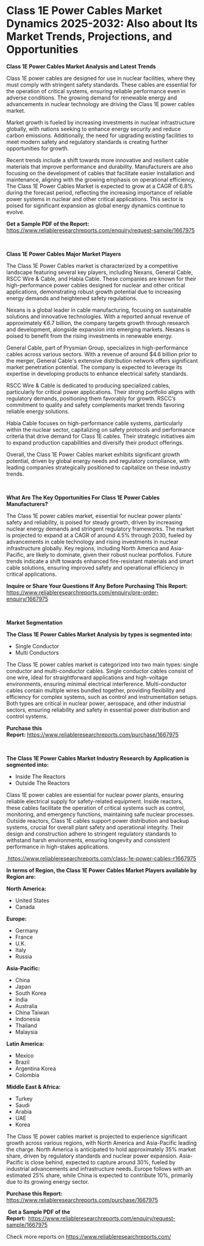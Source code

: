 <p><h1>Class 1E Power Cables Market Dynamics 2025-2032: Also about Its Market Trends, Projections, and Opportunities</h1></p><p><strong>Class 1E Power Cables Market Analysis and Latest Trends</strong></p>
<p><p>Class 1E power cables are designed for use in nuclear facilities, where they must comply with stringent safety standards. These cables are essential for the operation of critical systems, ensuring reliable performance even in adverse conditions. The growing demand for renewable energy and advancements in nuclear technology are driving the Class 1E power cables market. </p><p>Market growth is fueled by increasing investments in nuclear infrastructure globally, with nations seeking to enhance energy security and reduce carbon emissions. Additionally, the need for upgrading existing facilities to meet modern safety and regulatory standards is creating further opportunities for growth. </p><p>Recent trends include a shift towards more innovative and resilient cable materials that improve performance and durability. Manufacturers are also focusing on the development of cables that facilitate easier installation and maintenance, aligning with the growing emphasis on operational efficiency. The Class 1E Power Cables Market is expected to grow at a CAGR of 6.8% during the forecast period, reflecting the increasing importance of reliable power systems in nuclear and other critical applications. This sector is poised for significant expansion as global energy dynamics continue to evolve.</p></p>
<p><strong>Get a Sample PDF of the Report:&nbsp;</strong> <a href="https://www.reliableresearchreports.com/enquiry/request-sample/1667975?utm_campaign=3364&utm_medium=2&utm_source=Github&utm_content=ia&utm_term=08032025&utm_id=class-1e-power-cables">https://www.reliableresearchreports.com/enquiry/request-sample/1667975</a></p>
<p>&nbsp;</p>
<p><strong>Class 1E Power Cables Major Market Players</strong></p>
<p><p>The Class 1E Power Cables market is characterized by a competitive landscape featuring several key players, including Nexans, General Cable, RSCC Wire & Cable, and Habia Cable. These companies are known for their high-performance power cables designed for nuclear and other critical applications, demonstrating robust growth potential due to increasing energy demands and heightened safety regulations.</p><p>Nexans is a global leader in cable manufacturing, focusing on sustainable solutions and innovative technologies. With a reported annual revenue of approximately €6.7 billion, the company targets growth through research and development, alongside expansion into emerging markets. Nexans is poised to benefit from the rising investments in renewable energy.</p><p>General Cable, part of Prysmian Group, specializes in high-performance cables across various sectors. With a revenue of around $4.6 billion prior to the merger, General Cable's extensive distribution network offers significant market penetration potential. The company is expected to leverage its expertise in developing products to enhance electrical safety standards.</p><p>RSCC Wire & Cable is dedicated to producing specialized cables, particularly for critical power applications. Their strong portfolio aligns with regulatory demands, positioning them favorably for growth. RSCC’s commitment to quality and safety complements market trends favoring reliable energy solutions.</p><p>Habia Cable focuses on high-performance cable systems, particularly within the nuclear sector, capitalizing on safety protocols and performance criteria that drive demand for Class 1E cables. Their strategic initiatives aim to expand production capabilities and diversify their product offerings. </p><p>Overall, the Class 1E Power Cables market exhibits significant growth potential, driven by global energy needs and regulatory compliance, with leading companies strategically positioned to capitalize on these industry trends.</p></p>
<p>&nbsp;</p>
<p><strong>What Are The Key Opportunities For Class 1E Power Cables Manufacturers?</strong></p>
<p><p>The Class 1E power cables market, essential for nuclear power plants' safety and reliability, is poised for steady growth, driven by increasing nuclear energy demands and stringent regulatory frameworks. The market is projected to expand at a CAGR of around 4.5% through 2030, fueled by advancements in cable technology and rising investments in nuclear infrastructure globally. Key regions, including North America and Asia-Pacific, are likely to dominate, given their robust nuclear portfolios. Future trends indicate a shift towards enhanced fire-resistant materials and smart cable solutions, ensuring improved safety and operational efficiency in critical applications.</p></p>
<p><strong>Inquire or Share Your Questions If Any Before Purchasing This Report:</strong> <a href="https://www.reliableresearchreports.com/enquiry/pre-order-enquiry/1667975?utm_campaign=3364&utm_medium=2&utm_source=Github&utm_content=ia&utm_term=08032025&utm_id=class-1e-power-cables">https://www.reliableresearchreports.com/enquiry/pre-order-enquiry/1667975</a></p>
<p>&nbsp;</p>
<p><strong>Market Segmentation</strong></p>
<p><strong>The Class 1E Power Cables Market Analysis by types is segmented into:</strong></p>
<p><ul><li>Single Conductor</li><li>Multi Conductors</li></ul></p>
<p><p>The Class 1E power cables market is categorized into two main types: single conductor and multi-conductor cables. Single conductor cables consist of one wire, ideal for straightforward applications and high-voltage environments, ensuring minimal electrical interference. Multi-conductor cables contain multiple wires bundled together, providing flexibility and efficiency for complex systems, such as control and instrumentation setups. Both types are critical in nuclear power, aerospace, and other industrial sectors, ensuring reliability and safety in essential power distribution and control systems.</p></p>
<p><strong>Purchase this Report:&nbsp;</strong><a href="https://www.reliableresearchreports.com/purchase/1667975?utm_campaign=3364&utm_medium=2&utm_source=Github&utm_content=ia&utm_term=08032025&utm_id=class-1e-power-cables">https://www.reliableresearchreports.com/purchase/1667975</a></p>
<p>&nbsp;</p>
<p><strong>The Class 1E Power Cables Market Industry Research by Application is segmented into:</strong></p>
<p><ul><li>Inside The Reactors</li><li>Outside The Reactors</li></ul></p>
<p><p>Class 1E power cables are essential for nuclear power plants, ensuring reliable electrical supply for safety-related equipment. Inside reactors, these cables facilitate the operation of critical systems such as control, monitoring, and emergency functions, maintaining safe nuclear processes. Outside reactors, Class 1E cables support power distribution and backup systems, crucial for overall plant safety and operational integrity. Their design and construction adhere to stringent regulatory standards to withstand harsh environments, ensuring longevity and consistent performance in high-stakes applications.</p></p>
<p><a href="https://www.reliableresearchreports.com/class-1e-power-cables-r1667975?utm_campaign=3364&utm_medium=2&utm_source=Github&utm_content=ia&utm_term=08032025&utm_id=class-1e-power-cables">&nbsp;https://www.reliableresearchreports.com/class-1e-power-cables-r1667975</a></p>
<p><strong>In terms of Region, the Class 1E Power Cables Market Players available by Region are:</strong></p>
<p>
    <p> <strong> North America: </strong>
        <ul>
            <li>United States</li>
            <li>Canada</li>
        </ul>
        </p> 
    <p> <strong> Europe: </strong>
        <ul>
            <li>Germany</li>
            <li>France</li>
            <li>U.K.</li>
            <li>Italy</li>
            <li>Russia</li>
        </ul>
        </p> 
    <p> <strong> Asia-Pacific: </strong>
        <ul>
            <li>China</li>
            <li>Japan</li>
            <li>South Korea</li>
            <li>India</li>
            <li>Australia</li>
            <li>China Taiwan</li>
            <li>Indonesia</li>
            <li>Thailand</li>
            <li>Malaysia</li>
        </ul>
        </p> 
    <p> <strong> Latin America: </strong>
        <ul>
            <li>Mexico</li>
            <li>Brazil</li>
            <li>Argentina Korea</li>
            <li>Colombia</li>
        </ul>
        </p> 
    <p> <strong> Middle East & Africa: </strong>
        <ul>
            <li>Turkey</li>
            <li>Saudi</li>
            <li>Arabia</li>
            <li>UAE</li>
            <li>Korea</li>
        </ul>
    </p>
    </p>
<p><p>The Class 1E power cables market is projected to experience significant growth across various regions, with North America and Asia-Pacific leading the charge. North America is anticipated to hold approximately 35% market share, driven by regulatory standards and nuclear power expansion. Asia-Pacific is close behind, expected to capture around 30%, fueled by industrial advancements and infrastructure needs. Europe follows with an estimated 25% share, while China is expected to contribute 10%, primarily due to its growing energy sector.</p></p>
<p><strong>Purchase this Report: </strong><a href="https://www.reliableresearchreports.com/purchase/1667975?utm_campaign=3364&utm_medium=2&utm_source=Github&utm_content=ia&utm_term=08032025&utm_id=class-1e-power-cables">https://www.reliableresearchreports.com/purchase/1667975</a></p>
<p>&nbsp;<strong>Get a Sample PDF of the Report:&nbsp;&nbsp;</strong><a href="https://www.reliableresearchreports.com/enquiry/request-sample/1667975?utm_campaign=3364&utm_medium=2&utm_source=Github&utm_content=ia&utm_term=08032025&utm_id=class-1e-power-cables">https://www.reliableresearchreports.com/enquiry/request-sample/1667975</a></p>
<p><strong></strong></p>
<p>Check more reports on <a href="https://www.reliableresearchreports.com/?utm_campaign=3364&utm_medium=2&utm_source=Github&utm_content=ia&utm_term=08032025&utm_id=class-1e-power-cables">https://www.reliableresearchreports.com/</a></p>